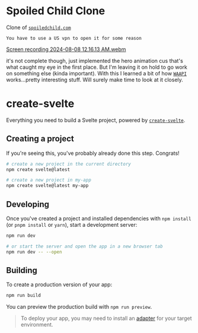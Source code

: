 # Spoiled Child Clone
Clone of [`spoiledchild.com`](https://www.spoiledchild.com)

``` You have to use a US vpn to open it for some reason ```

[Screen recording 2024-08-08 12.16.13 AM.webm](https://github.com/user-attachments/assets/27f5fb27-8656-4934-8efb-a64ee51a551f)


it's not complete though, just implemented the hero animation cus that's what caught my eye in the first place. But I'm leaving it on hold to go work on something else (kinda important).
With this I learned a bit of how [`WAAPI`](https://developer.mozilla.org/en-US/docs/Web/API/Web_Animations_API) works...pretty interesting stuff. Will surely make time to look at it closely.

# create-svelte

Everything you need to build a Svelte project, powered by [`create-svelte`](https://github.com/sveltejs/kit/tree/main/packages/create-svelte).

## Creating a project

If you're seeing this, you've probably already done this step. Congrats!

```bash
# create a new project in the current directory
npm create svelte@latest

# create a new project in my-app
npm create svelte@latest my-app
```

## Developing

Once you've created a project and installed dependencies with `npm install` (or `pnpm install` or `yarn`), start a development server:

```bash
npm run dev

# or start the server and open the app in a new browser tab
npm run dev -- --open
```

## Building

To create a production version of your app:

```bash
npm run build
```

You can preview the production build with `npm run preview`.

> To deploy your app, you may need to install an [adapter](https://kit.svelte.dev/docs/adapters) for your target environment.
